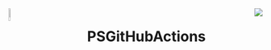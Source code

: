 <!-- BEGIN:LINKS -->
[SOURCE_PATH]: ./Source
[SOURCE_MODULE_PATH]: ./Source/PSGitHubActions/
[TESTS_PATH]: ./Tests/
[DOCS_PATH]: ./Docs/
[DOCS_SITE]: "https://docs.jimbrig.com/PSGitHubActions"
[IMG_PWSH_PATH]: ./Docs/Assets/powershellcore.png
[IMG_GH_PATH]: ./Docs/Assets/github.png
[CHANGELOG_PATH]: ./CHANGELOG.md
[PSGALLERY_PROFILE]: https://www.powershellgallery.com/jimbrig
[PSGALLERY_MODULE]: https://www.powershellgallery.com/packages/PSGitHubActions
<!-- END:LINKS -->

<!-- BEGIN:TITLE -->

<span style="vertical-alignmentd:middle">
    <img src=[IMG_PWSH_PATH] align="left" style="float:left" height="8%" width="8%">
    <img src=[IMG_GH_PATH] align="right" style="float:right">
    <h1 align="center">PSGitHubActions</h1>
</span>
<br>

<!-- END:TITLE -->

